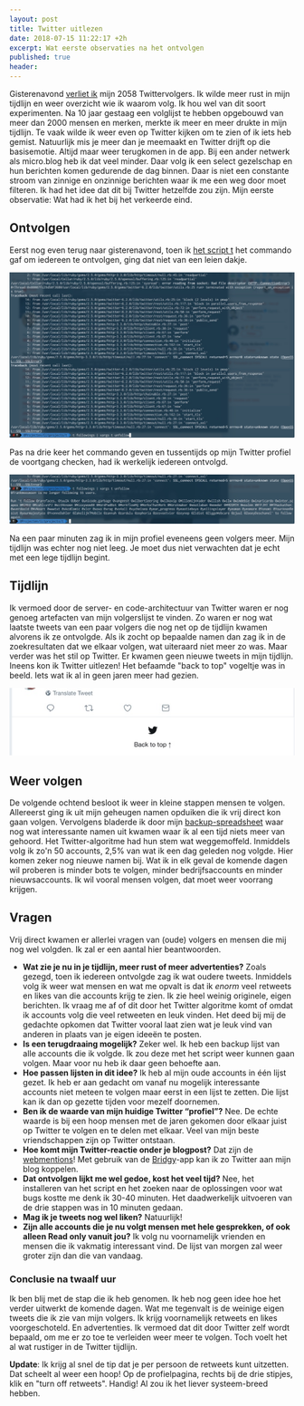 ```yaml
---
layout: post
title: Twitter uitlezen
date: 2018-07-15 11:22:17 +2h
excerpt: Wat eerste observaties na het ontvolgen
published: true
header:
---
```

Gisterenavond [verliet ik](/Ontvolg) mijn 2058 Twittervolgers. Ik wilde meer rust in mijn tijdlijn en weer overzicht wie ik waarom volg. Ik hou wel van dit soort experimenten. Na 10 jaar gestaag een volglijst te hebben opgebouwd van meer dan 2000 mensen en merken, merkte ik meer en meer drukte in mijn tijdlijn. Te vaak wilde ik weer even op Twitter kijken om te zien of ik iets heb gemist. Natuurlijk mis je meer dan je meemaakt en Twitter drijft op die basisemotie. Altijd maar weer terugkomen in de app. Bij een ander netwerk als micro.blog heb ik dat veel minder. Daar volg ik een select gezelschap en hun berichten komen gedurende de dag binnen. Daar is niet een constante stroom van zinnige en onzinnige berichten waar ik me een weg door moet filteren. Ik had het idee dat dit bij Twitter hetzelfde zou zijn. Mijn eerste observatie: Wat had ik het bij het verkeerde eind.

## Ontvolgen
Eerst nog even terug naar gisterenavond, toen ik [het script t](https://github.com/sferik/t) het commando gaf om iedereen te ontvolgen, ging dat niet van een leien dakje.

![<>](/images/error-unfollow.jpg) 

Pas na drie keer het commando geven en tussentijds op mijn Twitter profiel de voortgang checken, had ik werkelijk iedereen ontvolgd.

![<>](/images/cli-klaar.jpg) 

Na een paar minuten zag ik in mijn profiel eveneens geen volgers meer. Mijn tijdlijn was echter nog niet leeg. Je moet dus niet verwachten dat je echt met een lege tijdlijn begint.

## Tijdlijn

Ik vermoed door de server- en code-architectuur van Twitter waren er nog genoeg artefacten van mijn volgerslijst te vinden. Zo waren er nog wat laatste tweets van een paar volgers die nog net op de tijdlijn kwamen alvorens ik ze ontvolgde. Als ik zocht op bepaalde namen dan zag ik in de zoekresultaten dat we elkaar volgen, wat uiteraard niet meer zo was. Maar verder was het stil op Twitter. Er kwamen geen nieuwe tweets in mijn tijdlijn. Ineens kon ik Twitter uitlezen! Het befaamde "back to top" vogeltje was in beeld. Iets wat ik al in geen jaren meer had gezien.

![<>](/images/twitter-uitlezen.jpg) 

## Weer volgen

De volgende ochtend besloot ik weer in kleine stappen mensen te volgen. Allereerst ging ik uit mijn geheugen namen opduiken die ik vrij direct kon gaan volgen. Vervolgens bladerde ik door mijn [backup-spreadsheet](/Ontvolg) waar nog wat interessante namen uit kwamen waar ik al een tijd niets meer van gehoord. Het Twitter-algoritme had hun stem wat weggemoffeld.
Inmiddels volg ik zo'n 50 accounts, 2,5% van wat ik een dag geleden nog volgde. Hier komen zeker nog nieuwe namen bij. Wat ik in elk geval de komende dagen wil proberen is minder bots te volgen, minder bedrijfsaccounts en minder nieuwsaccounts. Ik wil vooral mensen volgen, dat moet weer voorrang krijgen. 

## Vragen

Vrij direct kwamen er allerlei vragen van (oude) volgers en mensen die mij nog wel volgden. Ik zal er een aantal hier beantwoorden. 

* **Wat zie je nu in je tijdlijn, meer rust of meer advertenties?** Zoals gezegd, toen ik iedereen ontvolgde zag ik wat oudere tweets. Inmiddels volg ik weer wat mensen en wat me opvalt is dat ik _enorm_ veel retweets en likes van die accounts krijg te zien. Ik zie heel weinig originele, eigen berichten. Ik vraag me af of dit door het Twitter algoritme komt of omdat ik accounts volg die veel retweeten en leuk vinden. Het deed bij mij de gedachte opkomen dat Twitter vooral laat zien wat je leuk vind van anderen in plaats van je eigen ideeën te posten. 
* **Is een terugdraaing mogelijk?** Zeker wel. Ik heb een backup lijst van alle accounts die ik volgde. Ik zou deze met het script weer kunnen gaan volgen. Maar voor nu heb ik daar geen behoefte aan.
* **Hoe passen lijsten in dit idee?** Ik heb al mijn oude accounts in één lijst gezet. Ik heb er aan gedacht om vanaf nu mogelijk interessante accounts niet meteen te volgen maar eerst in een lijst te zetten. Die lijst kan ik dan op gezette tijden voor mezelf doornemen. 
* **Ben ik de waarde van mijn huidige Twitter “profiel”?** Nee. De echte waarde is bij een hoop mensen met de jaren gekomen door elkaar juist op Twitter te volgen en te delen met elkaar. Veel van mijn beste vriendschappen zijn op Twitter ontstaan.
* **Hoe komt mijn Twitter-reactie onder je blogpost?** Dat zijn de [webmentions](/webmentions)! Met gebruik van de [Bridgy](https://brid.gy)-app kan ik zo Twitter aan mijn blog koppelen.
* **Dat ontvolgen lijkt me wel gedoe, kost het veel tijd?** Nee, het installeren van het script en het zoeken naar de oplossingen voor wat bugs kostte me denk ik 30-40 minuten. Het daadwerkelijk uitvoeren van de drie stappen was in 10 minuten gedaan. 
* **Mag ik je tweets nog wel liken?** Natuurlijk!
* **Zijn alle accounts die je nu volgt mensen met hele gesprekken, of ook alleen Read only vanuit jou?** Ik volg nu voornamelijk vrienden en mensen die ik vakmatig interessant vind. De lijst van morgen zal weer groter zijn dan die van vandaag. 

### Conclusie na twaalf uur

Ik ben blij met de stap die ik heb genomen. Ik heb nog geen idee hoe het verder uitwerkt de komende dagen. Wat me tegenvalt is de weinige eigen tweets die ik zie van mijn volgers. Ik krijg voornamelijk retweets en likes voorgeschoteld. En advertenties. Ik vermoed dat dit door Twitter zelf wordt bepaald, om me er zo toe te verleiden weer meer te volgen. Toch voelt het al wat rustiger in de Twitter tijdlijn. 

**Update**: Ik krijg al snel de tip dat je per persoon de retweets kunt uitzetten. Dat scheelt al weer een hoop! Op de profielpagina, rechts bij de drie stipjes, klik en "turn off retweets". Handig! Al zou ik het liever systeem-breed hebben.
